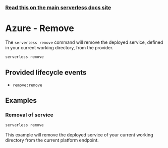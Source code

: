 <!--
title: Serverless Framework Commands - Azure Functions - Remove
menuText: remove
menuOrder: 13
description: Remove a deployed Service and all of its Azure Functions Functions, Events and Resources
layout: Doc
-->

<!-- DOCS-SITE-LINK:START automatically generated  -->
### [Read this on the main serverless docs site](https://www.serverless.com/framework/docs/providers/azure/cli-reference/remove)
<!-- DOCS-SITE-LINK:END -->

# Azure - Remove

The `serverless remove` command will remove the deployed service, defined in your
current working directory, from the provider.

```bash
serverless remove
```

## Provided lifecycle events
- `remove:remove`

## Examples

### Removal of service

```bash
serverless remove
```

This example will remove the deployed service of your current working directory
from the current platform endpoint.

